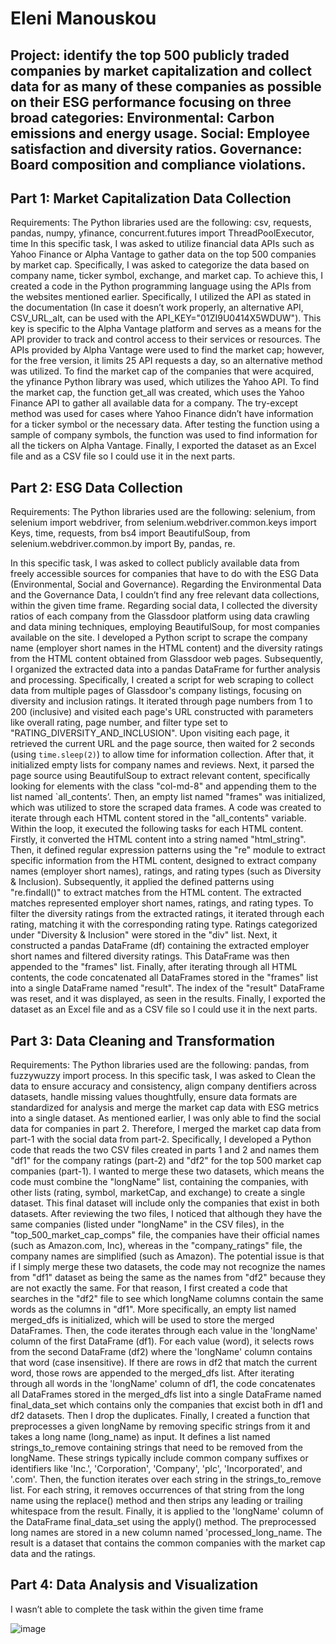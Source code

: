 # Eleni Manouskou
## Project: identify the top 500 publicly traded companies by market capitalization and collect data for as many of these companies as possible on their ESG performance focusing on three broad categories: Environmental: Carbon emissions and energy usage. Social: Employee satisfaction and diversity ratios. Governance: Board composition and compliance violations.

## Part 1: Market Capitalization Data Collection
Requirements: The Python libraries used are the following: csv, requests, pandas, numpy, yfinance, concurrent.futures import ThreadPoolExecutor, time
In this specific task, I was asked to utilize financial data APIs such as Yahoo Finance or Alpha Vantage to gather data on the top 500 companies by market cap. Specifically, I was asked to categorize the data based on company name, ticker symbol, exchange, and market cap. To achieve this, I created a code in the Python programming language using the APIs from the websites mentioned earlier. Specifically, I utilized the API as stated in the documentation (In case it doesn’t work properly, an alternative API, CSV_URL_alt, can be used with the API_KEY="01ZI9U0414X5WDUW"). This key is specific to the Alpha Vantage platform and serves as a means for the API provider to track and control access to their services or resources. The APIs provided by Alpha Vantage were used to find the market cap; however, for the free version, it limits 25 API requests a day, so an alternative method was utilized.
To find the market cap of the companies that were acquired, the yfinance Python library was used, which utilizes the Yahoo API. To find the market cap, the function get_all was created, which uses the Yahoo Finance API to gather all available data for a company. The try-except method was used for cases where Yahoo Finance didn’t have information for a ticker symbol or the necessary data. After testing the function using a sample of company symbols, the function was used to find information for all the tickers on Alpha Vantage. Finally, I exported the dataset as an Excel file and as a CSV file so I could use it in the next parts.

## Part 2: ESG Data Collection
Requirements: The Python libraries used are the following: selenium, from selenium import webdriver, from selenium.webdriver.common.keys import Keys, time, requests, from bs4 import BeautifulSoup, from selenium.webdriver.common.by import By, pandas, re.

In this specific task, I was asked to collect publicly available data from freely accessible sources for companies that have to do with the ESG Data (Environmental, Social and Governance). 
Regarding the Environmental Data and the Governance Data, I couldn’t find any free relevant data collections, within the given time frame.
Regarding social data, I collected the diversity ratios of each company from the Glassdoor platform using data crawling and data mining techniques, employing BeautifulSoup, for most companies available on the site. I developed a Python script to scrape the company name (employer short names in the HTML content) and the diversity ratings from the HTML content obtained from Glassdoor web pages. Subsequently, I organized the extracted data into a pandas DataFrame for further analysis and processing. Specifically,  I created a script for web scraping to collect data from multiple pages of Glassdoor's company listings, focusing on diversity and inclusion ratings. It iterated through page numbers from 1 to 200 (inclusive) and visited each page's URL constructed with parameters like overall rating, page number, and filter type set to "RATING_DIVERSITY_AND_INCLUSION". Upon visiting each page, it retrieved the current URL and the page source, then waited for 2 seconds (using `time.sleep(2)`) to allow time for information collection. After that, it initialized empty lists for company names and reviews. Next, it parsed the page source using BeautifulSoup to extract relevant content, specifically looking for elements with the class "col-md-8" and appending them to the list named `all_contents’. Then, an empty list named "frames" was initialized, which was utilized to store the scraped data frames. A code was created to iterate through each HTML content stored in the "all_contents" variable. Within the loop, it executed the following tasks for each HTML content. Firstly, it converted the HTML content into a string named "html_string". Then, it defined regular expression patterns using the "re" module to extract specific information from the HTML content, designed to extract company names (employer short names), ratings, and rating types (such as Diversity & Inclusion). Subsequently, it applied the defined patterns using "re.findall()" to extract matches from the HTML content. The extracted matches represented employer short names, ratings, and rating types. To filter the diversity ratings from the extracted ratings, it iterated through each rating, matching it with the corresponding rating type. Ratings categorized under "Diversity & Inclusion" were stored in the "div" list. Next, it constructed a pandas DataFrame (df) containing the extracted employer short names and filtered diversity ratings. This DataFrame was then appended to the "frames" list. Finally, after iterating through all HTML contents, the code concatenated all DataFrames stored in the "frames" list into a single DataFrame named "result". The index of the "result" DataFrame was reset, and it was displayed, as seen in the results. Finally, I exported the dataset as an Excel file and as a CSV file so I could use it in the next parts.


## Part 3: Data Cleaning and Transformation

Requirements: The Python libraries used are the following: pandas, from fuzzywuzzy import process.
In this specific task, I was asked to Clean the data to ensure accuracy and consistency, align company dentifiers across datasets, handle missing values thoughtfully, ensure data formats are standardized for analysis and merge the market cap data with ESG metrics into a single dataset. 
As mentioned earlier, I was only able to find the social data for companies in part 2. Therefore, I merged the market cap data from part-1 with the social data from part-2. Specifically, I developed a Python code that reads the two CSV files created in parts 1 and 2 and names them "df1" for the company ratings (part-2) and "df2" for the top 500 market cap companies (part-1). I wanted to merge these two datasets, which means the code must combine the "longName" list, containing the companies, with other lists (rating, symbol, marketCap, and exchange) to create a single dataset. This final dataset will include only the companies that exist in both datasets. After reviewing the two files, I noticed that although they have the same companies (listed under "longName" in the CSV files), in the "top_500_market_cap_comps" file, the companies have their official names (such as Amazon.com, Inc), whereas in the "company_ratings" file, the company names are simplified (such as Amazon). The potential issue is that if I simply merge these two datasets, the code may not recognize the names from "df1" dataset as being the same as the names from "df2" because they are not exactly the same. For that reason, I first created a code that searches in the "df2" file to see which longName columns contain the same words as the columns in "df1". More specifically, an empty list named merged_dfs is initialized, which will be used to store the merged DataFrames. Then, the code iterates through each value in the 'longName' column of the first DataFrame (df1). For each value (word), it selects rows from the second DataFrame (df2) where the 'longName' column contains that word (case insensitive). If there are rows in df2 that match the current word, those rows are appended to the merged_dfs list. After iterating through all words in the 'longName' column of df1, the code concatenates all DataFrames stored in the merged_dfs list into a single DataFrame named final_data_set which contains only the companies that excist both in df1 and df2 datasets. Then I drop the duplicates. Finally, I created a function that preprocesses a given longName by removing specific strings from it and takes a long name (long_name) as input. It defines a list named strings_to_remove containing strings that need to be removed from the longName. These strings typically include common company suffixes or identifiers like 'Inc.', 'Corporation', 'Company', 'plc', 'Incorporated', and '.com'. Then, the function iterates over each string in the strings_to_remove list. For each string, it removes occurrences of that string from the long name using the replace() method and then strips any leading or trailing whitespace from the result. Finally, it is applied to the 'longName' column of the DataFrame final_data_set using the apply() method. The preprocessed long names are stored in a new column named 'processed_long_name. The result is a dataset that contains the common companies with the market cap data and the ratings.

## Part 4: Data Analysis and Visualization
I wasn’t able to complete the task within the given time frame



![image](https://github.com/Elinamanous/Project_Eleni_Manouskou/assets/142017666/d2fc8389-83cd-4544-be26-096e76541d6f)
